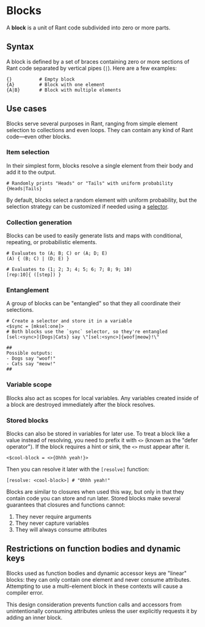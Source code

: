 # Blocks

A **block** is a unit of Rant code subdivided into zero or more parts.

## Syntax

A block is defined by a set of braces containing zero or more sections of Rant code separated by vertical pipes (`|`). Here are a few examples:
```rant
{}          # Empty block
{A}         # Block with one element
{A|B}       # Block with multiple elements
```

## Use cases

Blocks serve several purposes in Rant, ranging from simple element selection to collections and even loops. They can contain any kind of Rant code&mdash;even other blocks.

### Item selection

In their simplest form, blocks resolve a single element from their body and add it to the output.

```rant
# Randomly prints "Heads" or "Tails" with uniform probability
{Heads|Tails}
```

By default, blocks select a random element with uniform probability, but the selection strategy can be customized if needed using a [selector](/runtime/attributes.md#selectors).

### Collection generation

Blocks can be used to easily generate lists and maps with conditional, repeating, or probabilistic elements.

```rant
# Evaluates to (A; B; C) or (A; D; E)
(A) { (B; C) | (D; E) }
```

```rant
# Evaluates to (1; 2; 3; 4; 5; 6; 7; 8; 9; 10)
[rep:10]{ ([step]) }
```

### Entanglement

A group of blocks can be "entangled" so that they all coordinate their selections.


```rant
# Create a selector and store it in a variable
<$sync = [mksel:one]>
# Both blocks use the `sync` selector, so they're entangled
[sel:<sync>]{Dogs|Cats} say \"[sel:<sync>]{woof|meow}!\"

##
Possible outputs:
- Dogs say "woof!"
- Cats say "meow!"
##
```

### Variable scope

Blocks also act as scopes for local variables. Any variables created inside of a block are destroyed immediately after the block resolves.

### Stored blocks

Blocks can also be stored in variables for later use. To treat a block like a value instead of resolving, you need to prefix it with `<>` (known as the "defer operator").
If the block requires a hint or sink, the `<>` must appear after it.

```rant
<$cool-block = <>{Ohhh yeah!}>
```

Then you can resolve it later with the `[resolve]` function:

```rant
[resolve: <cool-block>] # "Ohhh yeah!"
```

Blocks are similar to closures when used this way, but only in that they contain code you can store and run later. Stored blocks make several guarantees that closures and functions cannot:
1. They never require arguments
3. They never capture variables
2. They will always consume attributes

## Restrictions on function bodies and dynamic keys

Blocks used as function bodies and dynamic accessor keys are "linear" blocks: they can only contain one element and never consume attributes.
Attempting to use a multi-element block in these contexts will cause a compiler error.

This design consideration prevents function calls and accessors from unintentionally consuming attributes unless the user explicitly requests it by adding an inner block.